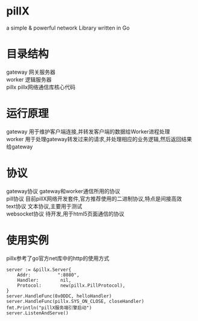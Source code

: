 # pillX
a simple &amp; powerful network Library written in Go

# 目录结构
  gateway 网关服务器<br />
  worker 逻辑服务器<br />
  pillx   pillx网络通信库核心代码
  
# 运行原理
  gateway 用于维护客户端连接,并转发客户端的数据给Worker进程处理 <br />
  worker 用于处理gateway转发过来的请求,并处理相应的业务逻辑,然后返回结果给gateway
  
# 协议
  gateway协议 gateway和worker通信所用的协议 <br />
  pill协议 目前pillX网络开发套件,官方推荐使用的二进制协议,特点是间接高效<br />
  text协议 文本协议,主要用于测试<br />
  websocket协议 待开发,用于html5页面通信的协议
  
# 使用实例
  pillx参考了go官方net库中的http的使用方式
  
	server := &pillx.Server{
		Addr:          ":8080",
		Handler:        nil,
		Protocol:		new(pillx.PillProtocol),
	}
	server.HandleFunc(0x0DDC, helloHandler)
	server.HandleFunc(pillx.SYS_ON_CLOSE, closeHandler)
	fmt.Println("pillX服务端引擎启动")
	server.ListenAndServe()
